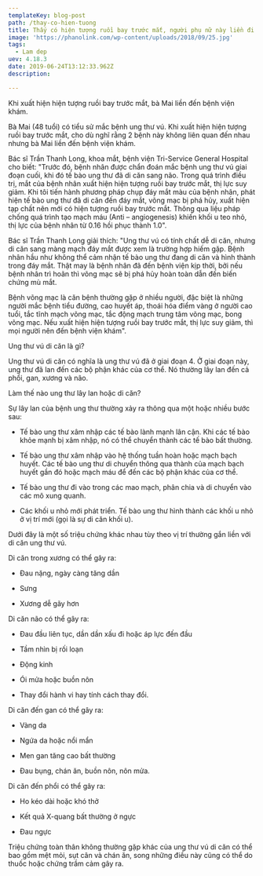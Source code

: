 ```yaml
---
templateKey: blog-post
path: /thay-co-hien-tuong
title: Thấy có hiện tượng ruồi bay trước mắt, người phụ nữ này liền đi khám thì giật mình
image: 'https://phanolink.com/wp-content/uploads/2018/09/25.jpg' 
tags:
  - Lam dep
uev: 4.18.3
date: 2019-06-24T13:12:33.962Z
description:

---
```



Khi xuất hiện hiện tượng ruồi bay trước mắt, bà Mai liền đến bệnh viện khám.

Bà Mai (48 tuổi) có tiểu sử mắc bệnh ung thư vú. Khi xuất hiện hiện tượng ruồi bay trước mắt, cho dù nghĩ rằng 2 bệnh này không liên quan đến nhau nhưng bà Mai liền đến bệnh viện khám.

Bác sĩ Trần Thanh Long, khoa mắt, bệnh viện Tri-Service General Hospital cho biết: "Trước đó, bệnh nhân được chẩn đoán mắc bệnh ung thư vú giai đoạn cuối, khi đó tế bào ung thư đã di căn sang não. Trong quá trình điều trị, mắt của bệnh nhân xuất hiện hiện tượng ruồi bay trước mắt, thị lực suy giảm. Khi tôi tiến hành phương pháp chụp đáy mắt màu của bệnh nhân, phát hiện tế bào ung thư đã di căn đến đáy mắt, võng mạc bị phá hủy, xuất hiện tạp chất nên mới có hiện tượng ruồi bay trước mắt. Thông qua liệu pháp chống quá trình tạo mạch máu (Anti – angiogenesis) khiến khối u teo nhỏ, thị lực của bệnh nhân từ 0.16 hồi phục thành 1.0".

Bác sĩ Trần Thanh Long giải thích: "Ung thư vú có tính chất dễ di căn, nhưng di căn sang màng mạch đáy mắt được xem là trường hợp hiếm gặp. Bệnh nhân hầu như không thể cảm nhận tế bào ung thư đang di căn và hình thành trong đáy mắt. Thật may là bệnh nhân đã đến bệnh viện kịp thời, bởi nếu bệnh nhân trì hoãn thì võng mạc sẽ bị phá hủy hoàn toàn dẫn đến biến chứng mù mắt.

Bệnh võng mạc là căn bệnh thường gặp ở nhiều người, đặc biệt là những người mắc bệnh tiểu đường, cao huyết áp, thoái hóa điểm vàng ở người cao tuổi, tắc tĩnh mạch võng mạc, tắc động mạch trung tâm võng mạc, bong võng mạc. Nếu xuất hiện hiện tượng ruồi bay trước mắt, thị lực suy giảm, thì mọi người nên đến bệnh viện khám".

Ung thư vú di căn là gì?

Ung thư vú di căn có nghĩa là ung thư vú đã ở giai đoạn 4. Ở giai đoạn này, ung thư đã lan đến các bộ phận khác của cơ thể. Nó thường lây lan đến cả phổi, gan, xương và não.

Làm thế nào ung thư lây lan hoặc di căn?

Sự lây lan của bệnh ung thư thường xảy ra thông qua một hoặc nhiều bước sau:

- Tế bào ung thư xâm nhập các tế bào lành mạnh lân cận. Khi các tế bào khỏe mạnh bị xâm nhập, nó có thể chuyển thành các tế bào bất thường.

- Tế bào ung thư xâm nhập vào hệ thống tuần hoàn hoặc mạch bạch huyết. Các tế bào ung thư di chuyển thông qua thành của mạch bạch huyết gần đó hoặc mạch máu để đến các bộ phận khác của cơ thể.

- Tế bào ung thư đi vào trong các mao mạch, phân chia và di chuyển vào các mô xung quanh.

- Các khối u nhỏ mới phát triển. Tế bào ung thư hình thành các khối u nhỏ ở vị trí mới (gọi là sự di căn khối u).

Dưới đây là một số triệu chứng khác nhau tùy theo vị trí thường gắn liền với di căn ung thư vú. 

Di căn trong xương có thể gây ra:

- Đau nặng, ngày càng tăng dần

- Sưng

- Xương dễ gãy hơn

Di căn não có thể gây ra:

- Đau đầu liên tục, dần dần xấu đi hoặc áp lực đến đầu

- Tầm nhìn bị rối loạn

- Động kinh

- Ói mửa hoặc buồn nôn

- Thay đổi hành vi hay tính cách thay đổi.

Di căn đến gan có thể gây ra:

- Vàng da

- Ngứa da hoặc nổi mẩn

- Men gan tăng cao bất thường

- Đau bụng, chán ăn, buồn nôn, nôn mửa.

Di căn đến phổi có thể gây ra:

- Ho kéo dài hoặc khó thở

- Kết quả X-quang bất thường ở ngực

- Đau ngực

Triệu chứng toàn thân không thường gặp khác của ung thư vú di căn có thể bao gồm mệt mỏi, sụt cân và chán ăn, song những điều này cũng có thể do thuốc hoặc chứng trầm cảm gây ra.